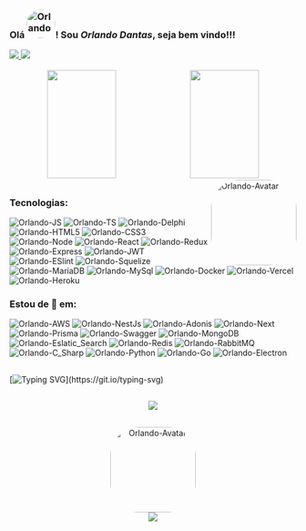 ### Olá <img alt="Orlando-Avatar" height="50" style="border-radius:50px;" src="https://user-images.githubusercontent.com/80732078/170845687-324b0c1b-9dbc-4f5c-afd3-8f940d174832.png">! Sou *Orlando Dantas*, seja bem vindo!!!

<div> 
  <a href = "mailto:orlandodantas.1@hotmail.com" target="_blank">
    <img src="https://img.shields.io/badge/Microsoft_Outlook-0078D4?style=for-the-badge&logo=microsoft-outlook&logoColor=white" target="_blank">
  </a>
  <a href="https://www.linkedin.com/in/orlando-dantas" target="_blank">
    <img src="https://img.shields.io/badge/-LinkedIn-%230077B5?style=for-the-badge&logo=linkedin&logoColor=white" target="_blank">
  </a> 
</div> 

<br />
<div align="center">
  <img height="190em" width="49%" src='https://github-readme-stats.vercel.app/api?username=orlandodantas&show_icons=true&theme=dracula&include_all_commits=true&count_private=true' />
  <img height="190em" width="49%" src="https://github-readme-stats.vercel.app/api/top-langs/?username=orlandodantas&layout=compact&langs_count=10&theme=dracula&count_private=true"/>
</div>

<img align="right" alt="Orlando-Avatar" height="150" style="border-radius:50px;" src="https://sdk.bitmoji.com/render/panel/5e845383-93bc-40c1-bdde-3574c1b7c810-b39352ef-8bac-42fc-ad57-d64330de2f75-v1.png?transparent=1&palette=1">

##
### Tecnologias:

<div>
  <img alt='Orlando-JS' src='https://img.shields.io/badge/JavaScript-323330?style=for-the-badge&logo=javascript&logoColor=F7DF1E' />
  <img alt='Orlando-TS' src='https://img.shields.io/badge/TypeScript-007ACC?style=for-the-badge&logo=typescript&logoColor=white' />
  <img alt='Orlando-Delphi' src='https://img.shields.io/badge/Delphi-B22222?style=for-the-badge&logo=delphi&logoColor=white' />
  <img alt='Orlando-HTML5' src='https://img.shields.io/badge/HTML5-E34F26?style=for-the-badge&logo=html5&logoColor=white' />
  <img alt='Orlando-CSS3' src='https://img.shields.io/badge/CSS3-1572B6?style=for-the-badge&logo=css3&logoColor=white' />

  <img alt='Orlando-Node' src='https://img.shields.io/badge/Node.js-339933?style=for-the-badge&logo=nodedotjs&logoColor=white' />
  <img alt='Orlando-React' src='https://img.shields.io/badge/React-20232A?style=for-the-badge&logo=react&logoColor=61DAFB' />
  <img alt='Orlando-Redux' src='https://img.shields.io/badge/Redux-593D88?style=for-the-badge&logo=redux&logoColor=white' />
  <img alt='Orlando-Express' src='https://img.shields.io/badge/Express.js-000000?style=for-the-badge&logo=express&logoColor=white' />
  <img alt='Orlando-JWT' src='https://img.shields.io/badge/JWT-000000?style=for-the-badge&logo=JSON%20web%20tokens&logoColor=white' />
  <img alt='Orlando-ESlint' src='https://img.shields.io/badge/eslint-3A33D1?style=for-the-badge&logo=eslint&logoColor=white' />
  <img alt='Orlando-Squelize' src='https://img.shields.io/badge/Sequelize-52B0E7?style=for-the-badge&logo=Sequelize&logoColor=white' />
  <img alt='Orlando-MariaDB' src='https://img.shields.io/badge/MariaDB-003545?style=for-the-badge&logo=mariadb&logoColor=white' />
  <img alt='Orlando-MySql' src='https://img.shields.io/badge/MySQL-005C84?style=for-the-badge&logo=mysql&logoColor=white' />
  <img alt='Orlando-Docker' src='https://img.shields.io/badge/Docker-2CA5E0?style=for-the-badge&logo=docker&logoColor=white' />
  <img alt='Orlando-Vercel' src='https://img.shields.io/badge/Vercel-000000?style=for-the-badge&logo=vercel&logoColor=white' />
  <img alt='Orlando-Heroku' src='https://img.shields.io/badge/Heroku-430098?style=for-the-badge&logo=heroku&logoColor=white' />
</div>
  
### Estou de 👀 em:

<div>
<img alt='Orlando-AWS' src='https://img.shields.io/badge/Amazon_AWS-FF9900?style=for-the-badge&logo=amazonaws&logoColor=white' />
<img alt='Orlando-NestJs' src='https://img.shields.io/badge/nestjs-E0234E?style=for-the-badge&logo=nestjs&logoColor=white' />
<img alt='Orlando-Adonis' src='https://img.shields.io/badge/adonis%20js-220052?style=for-the-badge&logo=adonisjs&logoColor=white' />
<img alt='Orlando-Next' src='https://img.shields.io/badge/next.js-000000?style=for-the-badge&logo=nextdotjs&logoColor=white' />
<img alt='Orlando-Prisma' src='https://img.shields.io/badge/Prisma-3982CE?style=for-the-badge&logo=Prisma&logoColor=white' />
<img alt='Orlando-Swagger' src='https://img.shields.io/badge/Swagger-85EA2D?style=for-the-badge&logo=Swagger&logoColor=white' />
<img alt='Orlando-MongoDB' src='https://img.shields.io/badge/MongoDB-4EA94B?style=for-the-badge&logo=mongodb&logoColor=white' />
<img alt='Orlando-Eslatic_Search' src='https://img.shields.io/badge/Elastic_Search-005571?style=for-the-badge&logo=elasticsearch&logoColor=white' />
<img alt='Orlando-Redis' src='https://img.shields.io/badge/redis-%23DD0031.svg?&style=for-the-badge&logo=redis&logoColor=white' />
<img alt='Orlando-RabbitMQ' src='https://img.shields.io/badge/rabbitmq-%23FF6600.svg?&style=for-the-badge&logo=rabbitmq&logoColor=white' />
<img alt='Orlando-C_Sharp' src='https://img.shields.io/badge/C%23-239120?style=for-the-badge&logo=c-sharp&logoColor=white' />
<img alt='Orlando-Python' src='https://img.shields.io/badge/Python-FFD43B?style=for-the-badge&logo=python&logoColor=blue' />
<img alt='Orlando-Go' src='https://img.shields.io/badge/Go-00ADD8?style=for-the-badge&logo=go&logoColor=white' />
<img alt='Orlando-Electron' src='https://img.shields.io/badge/Electron-2B2E3A?style=for-the-badge&logo=electron&logoColor=9FEAF9' />
</div>

##

[![Typing SVG](https://readme-typing-svg.herokuapp.com?color=F74E9C&center=true&multiline=true&width=800&height=130&lines=Atualmente+Trabalho+com+desenvolvimento+desktop+em+Delphi%2C;e+estou+estudando+desenvolvimento+Web+Full+Stack+na+Trybe.;Super+apaixonado+por+tecnologia%2C+estou+bastante+empolgado%2C;em+poder+juntar+o+melhor+dos+dois+mundos%2C+assim+podendo;mudar+a+vida+de+muito+mais+pessoas.)](https://git.io/typing-svg)

##

<div align='center'> 
  <img src='https://github-profile-summary-cards.vercel.app/api/cards/profile-details?username=orlandodantas&theme=dracula' />
</div>

##

<div align="center"> 
  <img align="center" alt="Orlando-Avatar" height="150" style="border-radius:50px;" src="https://user-images.githubusercontent.com/80732078/170845276-0077fa9a-5b11-4a41-8f00-de69765fcb94.png">
</div>

<div align="center"> 
  <img align='center' src='https://hits.seeyoufarm.com/api/count/incr/badge.svg?url=https%3A%2F%2Fgithub.com%2F{orlandodantas}1212%2Fhit-counter' />
</div>


